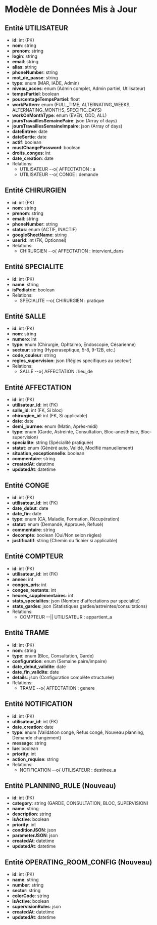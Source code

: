 # Modèle de Données Mis à Jour

## Entité UTILISATEUR
- **id**: int (PK)
- **nom**: string
- **prenom**: string
- **login**: string
- **email**: string
- **alias**: string
- **phoneNumber**: string
- **mot_de_passe**: string
- **type**: enum (MAR, IADE, Admin)
- **niveau_acces**: enum (Admin complet, Admin partiel, Utilisateur)
- **tempsPartiel**: boolean
- **pourcentageTempsPartiel**: float
- **workPattern**: enum (FULL_TIME, ALTERNATING_WEEKS, ALTERNATING_MONTHS, SPECIFIC_DAYS)
- **workOnMonthType**: enum (EVEN, ODD, ALL)
- **joursTravaillesSemainePaire**: json (Array of days)
- **joursTravaillesSemaineImpaire**: json (Array of days)
- **dateEntree**: date
- **dateSortie**: date
- **actif**: boolean
- **mustChangePassword**: boolean
- **droits_conges**: int
- **date_creation**: date
- Relations:
  - UTILISATEUR --o{ AFFECTATION : a
  - UTILISATEUR --o{ CONGE : demande

## Entité CHIRURGIEN
- **id**: int (PK)
- **nom**: string
- **prenom**: string
- **email**: string
- **phoneNumber**: string
- **status**: enum (ACTIF, INACTIF)
- **googleSheetName**: string
- **userId**: int (FK, Optionnel)
- Relations:
  - CHIRURGIEN --o{ AFFECTATION : intervient_dans

## Entité SPECIALITE
- **id**: int (PK)
- **name**: string
- **isPediatric**: boolean
- Relations:
  - SPECIALITE --o{ CHIRURGIEN : pratique

## Entité SALLE
- **id**: int (PK)
- **nom**: string
- **numero**: int
- **type**: enum (Chirurgie, Ophtalmo, Endoscopie, Césarienne)
- **secteur**: string (Hyperaseptique, 5-8, 9-12B, etc.)
- **code_couleur**: string
- **regles_supervision**: json (Règles spécifiques au secteur)
- Relations:
  - SALLE --o{ AFFECTATION : lieu_de

## Entité AFFECTATION
- **id**: int (PK)
- **utilisateur_id**: int (FK)
- **salle_id**: int (FK, Si bloc)
- **chirurgien_id**: int (FK, Si applicable)
- **date**: date
- **demi_journee**: enum (Matin, Après-midi)
- **type**: enum (Garde, Astreinte, Consultation, Bloc-anesthésie, Bloc-supervision)
- **specialite**: string (Spécialité pratiquée)
- **statut**: enum (Généré auto, Validé, Modifié manuellement)
- **situation_exceptionnelle**: boolean
- **commentaire**: string
- **createdAt**: datetime
- **updatedAt**: datetime

## Entité CONGE
- **id**: int (PK)
- **utilisateur_id**: int (FK)
- **date_debut**: date
- **date_fin**: date
- **type**: enum (CA, Maladie, Formation, Récupération)
- **statut**: enum (Demandé, Approuvé, Refusé)
- **commentaire**: string
- **decompte**: boolean (Oui/Non selon règles)
- **justificatif**: string (Chemin du fichier si applicable)

## Entité COMPTEUR
- **id**: int (PK)
- **utilisateur_id**: int (FK)
- **annee**: int
- **conges_pris**: int
- **conges_restants**: int
- **heures_supplementaires**: int
- **stats_specialites**: json (Nombre d'affectations par spécialité)
- **stats_gardes**: json (Statistiques gardes/astreintes/consultations)
- Relations:
  - COMPTEUR --|| UTILISATEUR : appartient_a

## Entité TRAME
- **id**: int (PK)
- **nom**: string
- **type**: enum (Bloc, Consultation, Garde)
- **configuration**: enum (Semaine paire/impaire)
- **date_debut_validite**: date
- **date_fin_validite**: date
- **details**: json (Configuration complète structurée)
- Relations:
  - TRAME --o{ AFFECTATION : genere

## Entité NOTIFICATION
- **id**: int (PK)
- **utilisateur_id**: int (FK)
- **date_creation**: date
- **type**: enum (Validation congé, Refus congé, Nouveau planning, Demande changement)
- **message**: string
- **lue**: boolean
- **priority**: int
- **action_requise**: string
- Relations:
  - NOTIFICATION --o{ UTILISATEUR : destinee_a

## Entité PLANNING_RULE (Nouveau)
- **id**: int (PK)
- **category**: string (GARDE, CONSULTATION, BLOC, SUPERVISION)
- **name**: string
- **description**: string
- **isActive**: boolean
- **priority**: int
- **conditionJSON**: json
- **parameterJSON**: json
- **createdAt**: datetime
- **updatedAt**: datetime

## Entité OPERATING_ROOM_CONFIG (Nouveau)
- **id**: int (PK)
- **name**: string
- **number**: string
- **sector**: string
- **colorCode**: string
- **isActive**: boolean
- **supervisionRules**: json
- **createdAt**: datetime
- **updatedAt**: datetime